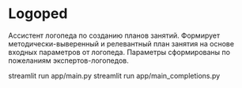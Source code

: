 # Logoped
Ассистент логопеда по созданию планов занятий.
Формирует методически-выверенный и релевантный план занятия на основе входных параметров от логопеда.
Параметры сформированы по пожеланиям экспертов-логопедов.


streamlit run app/main.py
streamlit run app/main_completions.py
